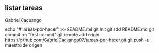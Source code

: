 ## listar tareas 
Gabriel Cacuango


echo "# tareas-por-hacer" >> README.md 
git init 
git add README.md 
git commit -m "first commit" 
git remote add origin https://github.com/GabrielCacuango07/tareas-por-hacer.git
 git push -u maestro de origen
